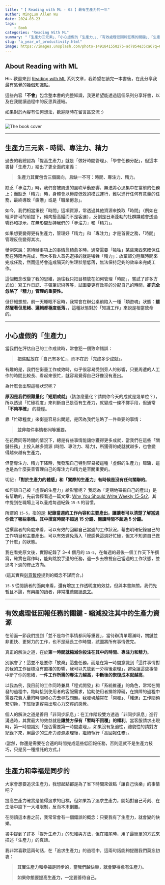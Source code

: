 ```yaml
---
title: "【 Reading with ML - 03 】最有生產力的一年"
author: MingLun Allen Wu
date: 2024-03-23
tags: 
    - Book
categories: "Reading With ML"
summary: "「生產力三元素」、「小心虛假的「生產力」」、「有效處理低回報任務的關鍵」、「生產力和幸福是同步的」" 
slug: "a_year_of_productivity.html"
image: https://images.unsplash.com/photo-1491841550275-ad7854e35ca6?q=80&w=3174&auto=format&fit=crop&ixlib=rb-4.0.3&ixid=M3wxMjA3fDB8MHxwaG90by1wYWdlfHx8fGVufDB8fHx8fA%3D%3D
---
```


## About Reading with ML

Hi~ 歡迎來到 [Reading with ML](https://minglunwu.com/categories/reading-with-ml/) 系列文章，我希望在讀完一本書後，在此分享我最有感覺的幾個知識點。

這些內容「**不會**」包含整本書的完整知識，我更希望能透過這個系列分享好書，以及在我閱讀過程中的反思與連結。

如果對於內容有任何想法，歡迎隨時在留言區交流 :)

---

![The book cover](https://minglunwu.com/images/20240323/book_cover.webp)

---

## 生產力三元素 - 時間、專注力、精力

過去的我總認為「提高生產力」就是「做好時間管理」、「學會任務分配」，但這本書替「生產力」給出了更全面的定義：

> **生產力其實包含三個面向，且缺一不可：時間、專注力、精力。**

缺乏「專注力」時，我們會被周遭的風吹草動影響，無法將心思集中在當前的任務上；而缺乏「精力」時，身體會以極度低效的模式運行，難以進行任何有意義的任務，最終導致「疲憊」或是「職業倦怠」。

如今，我們相當重視「時間」這項資源，常透過其他資源來換取「時間」（例如在經濟許可的前提下，傾向搭高鐵而不是客運），反倒是日漸蓬勃的社群媒體會透過響鈴和提示，在無形間劫持我們的「專注力」和「精力」。

如果想要變得更有生產力，管理好「精力」和「專注力」才是首要之務，「時間」管理反倒變得其次。

舉例來說：當待辦事項上的事情愈積愈多時，通常需要「犧牲」某些東西來確保任務在時限內完成，而大多數人首先選擇的就是犧牲「精力」：放棄部分睡眠時間來完成任務，然而這將會造成隔天的生理狀態低落，無法保持足夠的效率來完成工作。

這個概念改變了我的思維，過往我只把目標放在如何管理「時間」，嘗試了許多方式如：寫工作日誌、子彈筆記術等等，試圖要更有效率的分配自己的時間，**卻完全忽略了「精力」管理的重要性。**

但仔細想想，前一天睡眠不足時，我常會在辦公桌前陷入一種「類遊魂」狀態：**雖然醒著但思緒、邏輯都極度低落**，，這種狀態對於「知識工作」來說是相當致命的。

---

## 小心虛假的「生產力」

當我們在評估自己的工作成效時，常會犯一個致命錯誤：

> **把焦點放在「自己有多忙」，而不在於「完成多少成就」。**

有趣的是，我們在衡量工作成效時，似乎很容易受到旁人的影響，只要周遭的人工作的時間比較長、看起來很忙，就容易覺得自己好像沒有產出。

為什麼會出現這種狀況呢？

**原因是我們很難量化「短期成就」**（該怎麼量化？請問你今天的成就是幾單位？），所以透過「忙碌程度」來判斷自己是否有生產力，就變成一條不擇手段，但通常 **「不夠準確」** 的捷徑。

靠「忙碌程度」來衡量容易出問題，是因為我們忽略了一件重要的事情：

> **並非每件事情都同等重要。**

在花費同等時間的情況下，總是有些事情能讓你獲得更多成就，當我們在這些「關鍵任務」上投入越多資源 (時間、專注力、精力)，所獲得的成就就越多，也會變得越來越有生產力。

但當專注力、精力下降時，我發現自己特別容易被這種「虛假的生產力」矇騙，這也是為什麼妥善管理自己的專注力和精力是至關重要的。

切記 :**「對於生產力的體感」和「實際的生產力」有時候是沒有任何關聯的**。

如何讓自己被「虛假的生產力」給影響呢？ 我認為「定期地審視自己的產出」是有幫助的，先前曾經看過一篇文章: [Why You Should Write Weekly 15-5s?](https://eugeneyan.com/writing/15-5/)，其中提到在職場上可以養成每週紀錄 `15-5` 的習慣。

所謂的 `15-5`，指的是: **紀錄當週的工作內容和主要產出，讓讀者可以清楚了解當週你做了哪些事情。其中撰寫時間不超過 15 分鐘、閱讀時間不超過 5 分鐘。**

從撰寫者的角度來看，可以有效的回顧自己當週的工作狀況，藉由明確紀錄自己的工作項目和主要產出，可以有效避免落入「總感覺這週好忙碌，但又不知道自己做了什麼」的狀態。

我在看完原文後，實際紀錄了 3~4 個月的 `15-5`，在每週的最後一個工作天下午撰寫，確實在寫作時，能夠跳脫手邊的任務，退一步去檢視自己當週的工作狀態，並思考下週的修正方向。

(這其實與[刻意暫停](https://minglunwu.com/notes/2024/rebooting.html/)提到的概念不謀而合。)

`15-5` 從閱讀者的面向來看，還有增加工作透明度的效益，但與本書無關，我們先暫且不論，有興趣的讀者，非常推薦閱讀[原文](https://eugeneyan.com/writing/15-5/)。

---

## 有效處理低回報任務的關鍵 - 縮減投注其中的生產力資源

在前面一節我們提到「並不是每件事情都同等重要」，當待辦清單爆滿時，關鍵並非更快、更努力的工作，也不是延長工作時間，試圖將所有事情做完。

真正的解決之道，在於**第一時間就縮減你投注在其中的時間、專注力和精力**。

別誤會了！這並不是要你「放棄」這些任務，而是在第一時間意識到「這件事情對於我的工作目標沒有直接的影響，我可以先放到一旁稍後處理」，避免讓這些事情中斷了你的思緒，**一件工作所需的專注力越高，中斷後的恢復成本就越高**。

以我為例，我目前的工作同時兼具「程式開發」和「系統維運」的角色，常常在開發的過程中，臨時接到使用者的客服需求，協助使用者排除障礙，在排障的過程中需要花費大量的時間和心力去尋找問題。我發現越常在「開發」、「維運」工作間頻繁切換，下班後更容易出現心力交瘁的感覺。

個人的解決之道是善用「非同步訊息」：在工作階段雙方透過「非同步訊息」進行溝通時，其實最大的效益就是**讓雙方保有「暫時不回覆」的權利**。當客服請求出現時，第一時間識別「是否需要第一時間處理」，如果沒有急迫性，禮貌性的請對方紀錄下來，用最少的生產力資源處理後，繼續執行「高回報任務」。

(當然，你還是需要在合適的時間完成這些低回報任務，否則這就不是生產力技巧，只是另一種推託的方式。)

---

## 生產力和幸福是同步的

大家會想要追求生產力，我想起點都是為了省下時間來做點「讓自己快樂」的事情吧？

提高生產力確實是值得追求的目標，但如果為了追求生產力，開始對自己苛刻、在生活中設下一大堆限制，反而本末倒置。

在閱讀這本書之前，我常常會有一個錯誤的概念：只要我有了生產力，就會變的快樂。

書中提到了許多「提升生產力」的思維與方法，但在結尾時，用了最簡單的方式來描述「生產力」的真諦。

我非常喜歡這兩句話，在「追求生產力」的過程中，這兩句話能夠提醒我們莫忘初衷：

> **其實生產力和幸福是同步的，當我們越快樂，就會變得愈有生產力。**
>
> **如果你想要提高生產力，一定要善待自己。**
